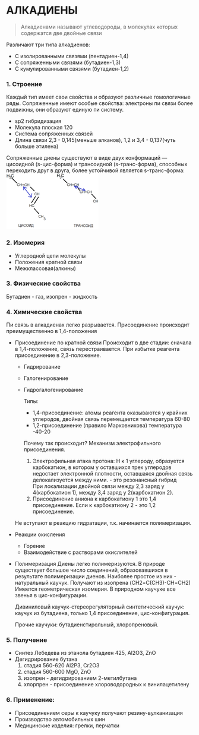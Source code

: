 # АЛКАДИЕНЫ
> Алкадиенами называют углеводороды, в молекулах которых содержатся две двойные связи
> 
Различают три типа алкадиенов:
- С изолированными связями (пентадиен-1,4)
- С сопряженными связями (бутадиен-1,3)
- С кумулированными связями (бутадиен-1,2)
### 1. Строение
Каждый тип имеет свои свойства и образуют различные гомологичные ряды. 
	Сопряженные имеют особые свойства: электроны пи связи более подвижны, они образуют единую пи систему. 
- sp2 гибридизация 
- Молекула плоская 120
- Система сопряженных связей
- Длина связи 2,3 - 0,145(меньше алканов), 1,2 и 3,4 - 0,137(чуть больше этилена)
	
Сопряженные диены существуют в виде двух конформаций — цисоидной (s-цис-форма) и трансоидной (s-транс-форма), способных переходить друг в друга, более устойчивой является s-транс-форма:
    ![hhh](002.png)
	
	
### 2. Изомерия
- Углеродной цепи молекулы
- Положения кратной связи
- Межклассовая(алкины)
	
### 3. Физические свойства
Бутадиен - газ, изопрен - жидкость
	
### 4. Химические свойства
Пи связь в алкадиенах легко разрывается. 
	Присоединение происходит преимущественно в 1,4-положения
	
- Присоединение по кратной связи
	 Происходит в две стадии: сначала в 1,4-положение, связь перестраивается. При избытке реагента присоединение в 2,3-положение.
  - Гидрирование
  - Галогенирование
  - Гидрогалогенирование 
	
	Типы: 
	- 1,4-присоединение: атомы реагента оказываются у крайних углеродов, двойная связь перемещается температура 60-80
	- 1,2-присоединение (правило Марковникова) температура -40-20 
	
	Почему так происходит? Механизм электрофильного присоединения.
	   1. Электрофильная атака протона: H к 1 углероду, образуется карбокатион, в котором у оставшихся трех углеродов недостает электронной плотности, оставшаяся двойная связь делокализуется между ними.  - это резонансный гибрид  
	 При локализации двойной связи между 2,3 заряд у 4(карбокатион 1), между 3,4 заряд у 2(карбокатион 2).
	   2. Присоединение аниона к карбокатиону 1 это 1,4 присоединение. Если к карбокатиону 2 - это 1,2 присоединение.
	
  Не вступают в реакцию гидратации, т.к. начинается полимеризация.
	 
- Реакции окисления
	 - Горение
	 - Взаимодействие с растворами окислителей 
	
- Полимеризация
	Диены легко полимеризуются. В природе существует большое число соединений, образовавшихся в результате полимеризации диенов.  Наиболее простое из них - натуральный каучук. Получают из изопрена (CH2=C(CH3)-CH=CH2)
	Имеется геометрическая изомерия. В природном каучуке все звенья в цис-конфигурации. 
	
	Дивиниловый каучук-стереорегуляторный синтетический каучук: каучук из бутадиена, только 1,4 присоединение, цис-конфигурация.
	
	Прочие каучуки: бутадиенстирольный, хлоропреновый. 
### 5. Получение
- Синтез Лебедева из этанола бутадиен 425, Al2O3, ZnO
- Дегидрирование бутана 
  1. стадия 560-620 Al2P3, Cr2O3
  2. стадия 560-600 MgO, ZnO
  3. изопрен - дегидрированием 2-метилбутана
  4. хлорпрен - присоединение хлороводородных к винилацетилену
	
### 6. Применение:
- Присоединением серы к каучуку получают резину-вулканизация
- Производство автомобильных шин
- Медицинские изделия: грелки, перчатки
